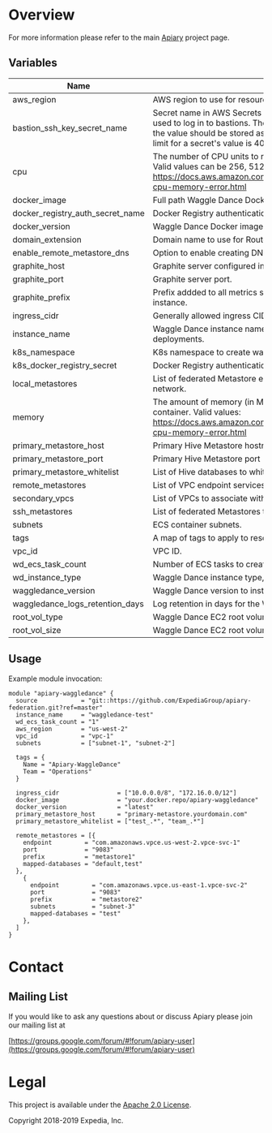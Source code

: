 
# Overview

For more information please refer to the main [Apiary](https://github.com/ExpediaGroup/apiary) project page.

## Variables
| Name | Description | Type | Default | Required |
|------|-------------|:----:|:-----:|:-----:|
| aws_region | AWS region to use for resources. | string | - | yes |
| bastion_ssh_key_secret_name | Secret name in AWS Secrets Manager which stores the private key used to log in to bastions. The secret's key should be `private_key` and the value should be stored as a base64 encoded string. Max character limit for a secret's value is 4096. | string | `` | no |
| cpu | The number of CPU units to reserve for the Waggle Dance container. Valid values can be 256, 512, 1024, 2048 and 4096. Reference: https://docs.aws.amazon.com/AmazonECS/latest/developerguide/task-cpu-memory-error.html | string | `1024` | no |
| docker_image | Full path Waggle Dance Docker image. | string | - | yes |
| docker_registry_auth_secret_name | Docker Registry authentication SecretManager secret name. | string | `` | no |
| docker_version | Waggle Dance Docker image version. | string | - | yes |
| domain_extension | Domain name to use for Route 53 entry and service discovery. | string | `lcl` | no |
| enable_remote_metastore_dns | Option to enable creating DNS records for remote metastores. | string | `` | no |
| graphite_host | Graphite server configured in Waggle Dance to send metrics to. | string | `localhost` | no |
| graphite_port | Graphite server port. | string | `2003` | no |
| graphite_prefix | Prefix addded to all metrics sent to Graphite from this Waggle Dance instance. | string | `waggle-dance` | no |
| ingress_cidr | Generally allowed ingress CIDR list. | list | - | yes |
| instance_name | Waggle Dance instance name to identify resources in multi-instance deployments. | string | `` | no |
| k8s_namespace | K8s namespace to create waggle-dance deployment.| string | ``| no |
| k8s_docker_registry_secret | Docker Registry authentication K8s secret name.| string | ``| no |
| local_metastores | List of federated Metastore endpoints directly accessible on the local network. | list | `<list>` | no |
| memory | The amount of memory (in MiB) used to allocate for the Waggle Dance container. Valid values: https://docs.aws.amazon.com/AmazonECS/latest/developerguide/task-cpu-memory-error.html | string | `4096` | no |
| primary_metastore_host | Primary Hive Metastore hostname configured in Waggle Dance. | string | `localhost` | no |
| primary_metastore_port | Primary Hive Metastore port | string | `9083` | no |
| primary_metastore_whitelist | List of Hive databases to whitelist on primary Metastore. | list | `<list>` | no |
| remote_metastores | List of VPC endpoint services to federate Metastores in other accounts. | list | `<list>` | no |
| secondary_vpcs | List of VPCs to associate with Service Discovery namespace. | list | `<list>` | no |
| ssh_metastores | List of federated Metastores to connect to over SSH via bastion. | list | `<list>` | no |
| subnets | ECS container subnets. | list | - | yes |
| tags | A map of tags to apply to resources. | map | `<map>` | no |
| vpc_id | VPC ID. | string | - | yes |
| wd_ecs_task_count | Number of ECS tasks to create. | string | `1` | no |
| wd_instance_type | Waggle Dance instance type, possible values: `ecs`,`k8s`. | string | `ecs` | no |
| waggledance_version | Waggle Dance version to install on EC2 nodes. | string | `3.3.2` | no |
| waggledance_logs_retention_days | Log retention in days for the Waggle Dance Cloudwatch log group. | string | `30` | no |
| root_vol_type | Waggle Dance EC2 root volume type. | string | `gp2` | no |
| root_vol_size | Waggle Dance EC2 root volume size. | string | `10` | no |

## Usage

Example module invocation:
```
module "apiary-waggledance" {
  source            = "git::https://github.com/ExpediaGroup/apiary-federation.git?ref=master"
  instance_name     = "waggledance-test"
  wd_ecs_task_count = "1"
  aws_region        = "us-west-2"
  vpc_id            = "vpc-1"
  subnets           = ["subnet-1", "subnet-2"]

  tags = {
    Name = "Apiary-WaggleDance"
    Team = "Operations"
  }

  ingress_cidr                = ["10.0.0.0/8", "172.16.0.0/12"]
  docker_image                = "your.docker.repo/apiary-waggledance"
  docker_version              = "latest"
  primary_metastore_host      = "primary-metastore.yourdomain.com"
  primary_metastore_whitelist = ["test_.*", "team_.*"]

  remote_metastores = [{
    endpoint         = "com.amazonaws.vpce.us-west-2.vpce-svc-1"
    port             = "9083"
    prefix           = "metastore1"
    mapped-databases = "default,test"
  },
    {
      endpoint         = "com.amazonaws.vpce.us-east-1.vpce-svc-2"
      port             = "9083"
      prefix           = "metastore2"
      subnets          = "subnet-3"
      mapped-databases = "test"
    },
  ]
}
```

# Contact

## Mailing List
If you would like to ask any questions about or discuss Apiary please join our mailing list at

  [https://groups.google.com/forum/#!forum/apiary-user](https://groups.google.com/forum/#!forum/apiary-user)

# Legal
This project is available under the [Apache 2.0 License](http://www.apache.org/licenses/LICENSE-2.0.html).

Copyright 2018-2019 Expedia, Inc.
